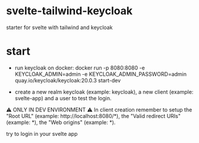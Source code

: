 # svelte-tailwind-keycloak
starter for svelte with tailwind and keycloak

# start
- run keycloak on docker:
docker run -p 8080:8080 -e KEYCLOAK_ADMIN=admin -e KEYCLOAK_ADMIN_PASSWORD=admin quay.io/keycloak/keycloak:20.0.3 start-dev

- create a new realm keycloak (example: keycloak), a new client (example: svelte-app) and a user to test the login.

⚠️ ONLY IN DEV ENVIRONMENT ⚠️
In client creation remember to setup the "Root URL" (example: http://localhost:8080/*), the "Valid redirect URIs" (example: *), the "Web origins" (example: *).

try to login in your svelte app